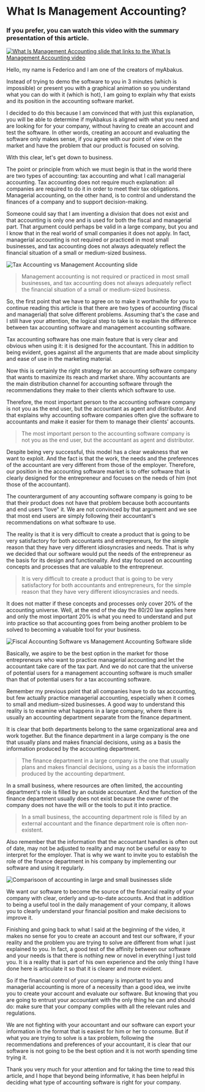 # What Is Management Accounting?

### If you prefer, you can watch this video with the summary presentation of this article.

<a href=../videos/what-is-management-accounting.html>![What Is Management Accounting slide that links to the What Is Management Accounting video](../images/video-image-en.png)</a>

Hello, my name is Federico and I am one of the creators of myAbakus.

Instead of trying to demo the software to you in 3 minutes (which is impossible) or present you with a graphical animation so you understand what you can do with it (which is hot), I am going to explain why that exists and its position in the accounting software market.

I decided to do this because I am convinced that with just this explanation, you will be able to determine if myAbakus is aligned with what you need and are looking for for your company, without having to create an account and test the software. In other words, creating an account and evaluating the software only makes sense, if you agree with our point of view on the market and have the problem that our product is focused on solving.

With this clear, let's get down to business.

The point or principle from which we must begin is that in the world there are two types of accounting: tax accounting and what I call managerial accounting. Tax accounting does not require much explanation: all companies are required to do it in order to meet their tax obligations. Managerial accounting, on the other hand, is to control and understand the finances of a company and to support decision-making.

Someone could say that I am inventing a division that does not exist and that accounting is only one and is used for both the fiscal and managerial part. That argument could perhaps be valid in a large company, but you and I know that in the real world of small companies it does not apply. In fact, managerial accounting is not required or practiced in most small businesses, and tax accounting does not always adequately reflect the financial situation of a small or medium-sized business.

![Tax Accounting vs Management Accounting slide](../images/slide-1-en.png)

> Management accounting is not required or practiced in most small businesses, and tax accounting does not always adequately reflect the financial situation of a small or medium-sized business.

So, the first point that we have to agree on to make it worthwhile for you to continue reading this article is that there are two types of accounting (fiscal and managerial) that solve different problems. Assuming that's the case and I still have your attention, the logical step to take is to explain the difference between tax accounting software and management accounting software.

Tax accounting software has one main feature that is very clear and obvious when using it: it is designed for the accountant. This in addition to being evident, goes against all the arguments that are made about simplicity and ease of use in the marketing material.

Now this is certainly the right strategy for an accounting software company that wants to maximize its reach and market share. Why accountants are the main distribution channel for accounting software through the recommendations they make to their clients which software to use.

Therefore, the most important person to the accounting software company is not you as the end user, but the accountant as agent and distributor. And that explains why accounting software companies often give the software to accountants and make it easier for them to manage their clients' accounts.

> The most important person to the accounting software company is not you as the end user, but the accountant as agent and distributor.

Despite being very successful, this model has a clear weakness that we want to exploit. And the fact is that the work, the needs and the preferences of the accountant are very different from those of the employer. Therefore, our position in the accounting software market is to offer software that is clearly designed for the entrepreneur and focuses on the needs of him (not those of the accountant).

The counterargument of any accounting software company is going to be that their product does not have that problem because both accountants and end users "love" it. We are not convinced by that argument and we see that most end users are simply following their accountant's recommendations on what software to use.

The reality is that it is very difficult to create a product that is going to be very satisfactory for both accountants and entrepreneurs, for the simple reason that they have very different idiosyncrasies and needs. That is why we decided that our software would put the needs of the entrepreneur as the basis for its design and functionality. And stay focused on accounting concepts and processes that are valuable to the entrepreneur.

> It is very difficult to create a product that is going to be very satisfactory for both accountants and entrepreneurs, for the simple reason that they have very different idiosyncrasies and needs.

It does not matter if these concepts and processes only cover 20% of the accounting universe. Well, at the end of the day the 80/20 law applies here and only the most important 20% is what you need to understand and put into practice so that accounting goes from being another problem to be solved to becoming a valuable tool for your business. 

![Fiscal Accounting Software vs Management Accounting Software slide](../images/slide-2-en.png)

Basically, we aspire to be the best option in the market for those entrepreneurs who want to practice managerial accounting and let the accountant take care of the tax part. And we do not care that the universe of potential users for a management accounting software is much smaller than that of potential users for a tax accounting software.

Remember my previous point that all companies have to do tax accounting, but few actually practice managerial accounting, especially when it comes to small and medium-sized businesses. A good way to understand this reality is to examine what happens in a large company, where there is usually an accounting department separate from the finance department.

It is clear that both departments belong to the same organizational area and work together. But the finance department in a large company is the one that usually plans and makes financial decisions, using as a basis the information produced by the accounting department.

> The finance department in a large company is the one that usually plans and makes financial decisions, using as a basis the information produced by the accounting department.

In a small business, where resources are often limited, the accounting department's role is filled by an outside accountant. And the function of the finance department usually does not exist because the owner of the company does not have the will or the tools to put it into practice.

> In a small business, the accounting department role is filled by an external accountant and the finance department role is often non-existent.

Also remember that the information that the accountant handles is often out of date, may not be adjusted to reality and may not be useful or easy to interpret for the employer. That is why we want to invite you to establish the role of the finance department in his company by implementing our software and using it regularly. 

![Comparisoon of accounting in large and small businesses slide](../images/slide-3-en.png)

We want our software to become the source of the financial reality of your company with clear, orderly and up-to-date accounts. And that in addition to being a useful tool in the daily management of your company, it allows you to clearly understand your financial position and make decisions to improve it.

Finishing and going back to what I said at the beginning of the video, it makes no sense for you to create an account and test our software, if your reality and the problem you are trying to solve are different from what I just explained to you. In fact, a good test of the affinity between our software and your needs is that there is nothing new or novel in everything I just told you. It is a reality that is part of his own experience and the only thing I have done here is articulate it so that it is clearer and more evident.

So if the financial control of your company is important to you and managerial accounting is more of a necessity than a good idea, we invite you to create your account and evaluate our software. But knowing that you are going to entrust your accountant with the only thing he can and should do: make sure that your company complies with all the relevant rules and regulations.

We are not fighting with your accountant and our software can export your information in the format that is easiest for him or her to consume. But if what you are trying to solve is a tax problem, following the recommendations and preferences of your accountant, it is clear that our software is not going to be the best option and it is not worth spending time trying it.

Thank you very much for your attention and for taking the time to read this article, and I hope that beyond being informative, it has been helpful in deciding what type of accounting software is right for your company. 
